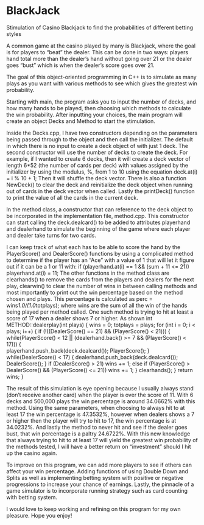 # BlackJack
Stimulation of Casino Blackjack to find the probabilities of different betting styles

A common game at the casino played by many is Blackjack, where the goal is for players to “beat” the dealer. This can be done in two ways: players hand total more than the dealer’s hand without going over 21 or the dealer goes “bust” which is when the dealer’s score goes over 21. 

The goal of this object-oriented programming in C++ is to simulate as many plays as you want with various methods to see which gives the greatest win probability. 

Starting with main, the program asks you to input the number of decks, and how many hands to be played, then choosing which methods to calculate the win probability. After inputting your choices, the main program will create an object Decks and Method to start the stimulation.

Inside the Decks.cpp, I have two constructors depending on the parameters being passed through to the object and then call the initializer. The default in which there is no input to create a deck object of with just 1 deck. The second constructor will use the number of decks to create the deck. For example, if I wanted to create 6 decks, then it will create a deck vector of length 6*52 (the number of cards per deck) with values assigned by the initializer by using the modulus, %, from 1 to 10 using the equation  deck.at(i) = i % 10 + 1;
Then it will shuffle the deck vector.  There is also a function NewDeck() to clear the deck and reinitialize the deck object when running out of cards in the deck vector when called. Lastly the printDeck() function to print the value of all the cards in the current deck.

In the method class, a constructor that can reference to the deck object to be incorporated in the implementation file, method.cpp. This constructor can start calling the deck.dealcard() to be added to attributes playerhand and dealerhand to simulate the beginning of the game where each player and dealer take turns for two cards.

I can keep track of what each has to be able to score the hand by the PlayerScore() and DealerScore() functions by using a complicated method to determine if the player has an “Ace” with a value of 1 that will let it figure out if it can be a 1 or 11 with:
 if (playerhand.at(i) == 1 && (sum + 11 <= 21))
		playerhand.at(i) = 11;
The other functions in the method class are clearhands() to remove the cards from the players and dealers for the next play, clearwin() to clear the number of wins in between calling methods and most importantly to print out the win percentage based on the method chosen and plays. This percentage is calculated as perc = wins*1.0/(1.0*totplays); where wins are the sum of all the win of the hands being played per method called. One such method is trying to hit at least a score of 17 when a dealer shows 7 or higher. As shown
int METHOD::dealerplay(int plays) 
{
	wins = 0;
	totplays = plays;
	for (int i = 0; i < plays; i++)
	{
		if (!((DealerScore() == 21) && (PlayerScore() < 21)))
		{
		while(PlayerScore() < 12 || (dealerhand.back() >= 7 && (PlayerScore() < 17)))
		{	
			playerhand.push_back(deck.dealcard());
			PlayerScore();
		}
		while(DealerScore() < 17)
		{
			dealerhand.push_back(deck.dealcard());
			DealerScore();
		}
		if (DealerScore() > 21)
			wins += 1;
		else if (PlayerScore() > DealerScore() && (PlayerScore() <= 21))
			wins += 1;
		}
		clearhands();
	}
	return wins;
}

The result of this simulation is eye opening because I usually always stand (don’t receive another card) when the player is over the score of 11. With 6 decks and 500,000 plays the win percentage is around 34.0662% with this method. Using the same parameters, when choosing to always hit to at least 17 the win percentage is 47.3532%, however when dealers shows a 7 or higher then the player will try to hit to 17, the win percentage is at 34.0232%. And lastly the method to never hit and see if the dealer goes bust, that win percentage is a paltry 24.6722%.
With this new knowledge that always trying to hit to at least 17 will yield the greatest win probability of the methods tested, I will have a better return on “investment” should I hit up the casino again.

To improve on this program, we can add more players to see if others can affect your win percentage. Adding functions of using Double Down and Splits as well as implementing betting system with positive or negative progressions to increase your chance of earnings. Lastly, the pinnacle of a game simulator is to incorporate running strategy such as card counting with betting system. 

I would love to keep working and refining on this program for my own pleasure. Hope you enjoy!
